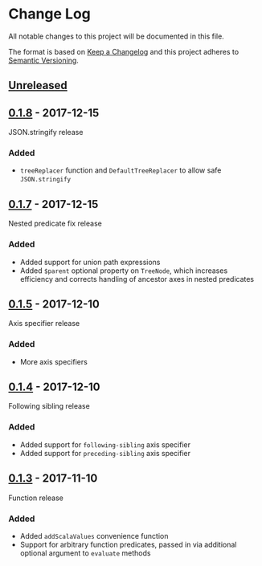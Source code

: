 # Change Log

All notable changes to this project will be documented in this file.

The format is based on [Keep a Changelog](http://keepachangelog.com/)
and this project adheres to [Semantic Versioning](http://semver.org/).

## [Unreleased][]

[Unreleased]: https://github.com/atomist/tree-path-ts/compare/0.1.8...HEAD

## [0.1.8][] - 2017-12-15

JSON.stringify release

[0.1.8]: https://github.com/atomist/tree-path-ts/tree/0.1.8

### Added

-   `treeReplacer` function and `DefaultTreeReplacer` to allow safe `JSON.stringify`

## [0.1.7][] - 2017-12-15

Nested predicate fix release

[0.1.7]: https://github.com/atomist/tree-path-ts/tree/0.1.7

### Added

-   Added support for union path expressions
-   Added `$parent` optional property on `TreeNode`, which increases
efficiency and corrects handling of ancestor axes in nested predicates

## [0.1.5][] - 2017-12-10

Axis specifier release

[0.1.5]: https://github.com/atomist/tree-path-ts/tree/0.1.5

### Added

-   More axis specifiers

## [0.1.4][] - 2017-12-10

Following sibling release

[0.1.4]: https://github.com/atomist/tree-path-ts/tree/0.1.4

### Added

-   Added support for `following-sibling` axis specifier
-   Added support for `preceding-sibling` axis specifier


## [0.1.3][] - 2017-11-10

Function release

[0.1.3]: https://github.com/atomist/tree-path-ts/tree/0.1.3

### Added

-   Added `addScalaValues` convenience function
-   Support for arbitrary function predicates, passed in via additional optional argument to `evaluate` methods
